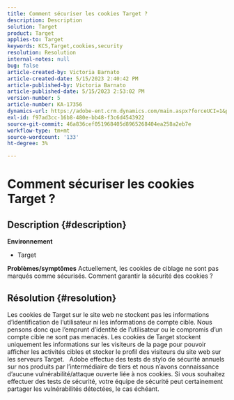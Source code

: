 ```yaml
---
title: Comment sécuriser les cookies Target ?
description: Description
solution: Target
product: Target
applies-to: Target
keywords: KCS,Target,cookies,security
resolution: Resolution
internal-notes: null
bug: false
article-created-by: Victoria Barnato
article-created-date: 5/15/2023 2:40:42 PM
article-published-by: Victoria Barnato
article-published-date: 5/15/2023 2:53:02 PM
version-number: 5
article-number: KA-17356
dynamics-url: https://adobe-ent.crm.dynamics.com/main.aspx?forceUCI=1&pagetype=entityrecord&etn=knowledgearticle&id=eaaf5775-2ef3-ed11-8848-6045bd006ce9
exl-id: f97ad3cc-16b8-480e-bb48-f3c6d4543922
source-git-commit: 46a836cef051968405d8965268404ea258a2eb7e
workflow-type: tm+mt
source-wordcount: '133'
ht-degree: 3%

---
```


# Comment sécuriser les cookies Target ?

## Description {#description}

<b>Environnement</b>
- Target



<b>Problèmes/symptômes</b>
Actuellement, les cookies de ciblage ne sont pas marqués comme sécurisés. Comment garantir la sécurité des cookies ?


## Résolution {#resolution}


Les cookies de Target sur le site web ne stockent pas les informations d’identification de l’utilisateur ni les informations de compte cible. Nous pensons donc que l’emprunt d’identité de l’utilisateur ou le compromis d’un compte cible ne sont pas menacés. Les cookies de Target stockent uniquement les informations sur les visiteurs de la page pour pouvoir afficher les activités cibles et stocker le profil des visiteurs du site web sur les serveurs Target.
 
Adobe effectue des tests de stylo de sécurité annuels sur nos produits par l’intermédiaire de tiers et nous n’avons connaissance d’aucune vulnérabilité/attaque ouverte liée à nos cookies. Si vous souhaitez effectuer des tests de sécurité, votre équipe de sécurité peut certainement partager les vulnérabilités détectées, le cas échéant.

